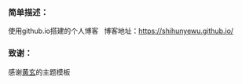 ### 简单描述：
使用github.io搭建的个人博客  
博客地址：https://shihunyewu.github.io/
### 致谢：
感谢[黄玄](https://github.com/huxpro)的主题模板
